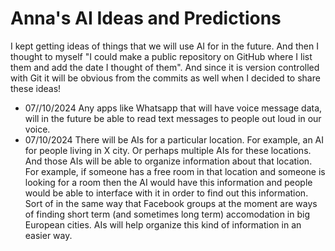 # Anna's AI Ideas and Predictions 

I kept getting ideas of things that we will use AI for in the future. And then I thought to myself "I could make a public repository on GitHub where I list them and add the date I thought of them". And since it is version controlled with Git it will be obvious from the commits as well when I decided to share these ideas! 

- 07//10/2024 Any apps like Whatsapp that will have voice message data, will in the future be able to read text messages to people out loud in our voice. 
- 07/10/2024 There will be AIs for a particular location. For example, an AI for people living in X city. Or perhaps multiple AIs for these locations. And those AIs will be able to organize information about that location. For example, if someone has a free room in that location and someone is looking for a room then the AI would have this information and people would be able to interface with it in order to find out this information. Sort of in the same way that Facebook groups at the moment are ways of finding short term (and sometimes long term) accomodation in big European cities. AIs will help organize this kind of information in an easier way. 